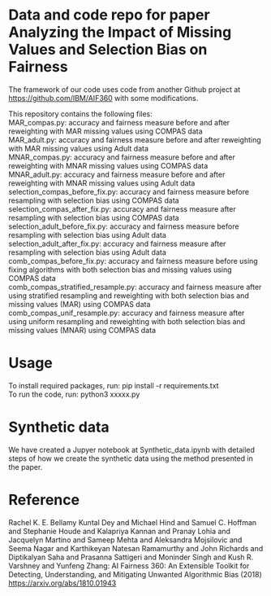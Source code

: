# Data and code repo for paper Analyzing the Impact of Missing Values and Selection Bias on Fairness

The framework of our code uses code from another Github project at https://github.com/IBM/AIF360 with some modifications. 

This repository contains the following files: <br>
MAR_compas.py: accuracy and fairness measure before and after reweighting with MAR missing values using COMPAS data <br>
MAR_adult.py: accuracy and fairness measure before and after reweighting with MAR missing values using Adult data <br>
MNAR_compas.py: accuracy and fairness measure before and after reweighting with MNAR missing values using COMPAS data <br>
MNAR_adult.py: accuracy and fairness measure before and after reweighting with MNAR missing values using Adult data <br>
selection_compas_before_fix.py: accuracy and fairness measure before resampling with selection bias using COMPAS data <br>
selection_compas_after_fix.py: accuracy and fairness measure after resampling with selection bias using COMPAS data <br>
selection_adult_before_fix.py: accuracy and fairness measure before resampling with selection bias using Adult data <br>
selection_adult_after_fix.py: accuracy and fairness measure after resampling with selection bias using Adult data <br>
comb_compas_before_fix.py: accuracy and fairness measure before using fixing algorithms with both selection bias and missing values using COMPAS data <br>
comb_compas_stratified_resample.py: accuracy and fairness measure after using stratified resampling and reweighting with both selection bias and missing values (MAR) using COMPAS data <br>
comb_compas_unif_resample.py: accuracy and fairness measure after using uniform resampling and reweighting with both selection bias and missing values (MNAR) using COMPAS data <br>

# Usage
To install required packages, run: pip install -r requirements.txt <br>
To run the code, run: python3 xxxxx.py

# Synthetic data
We have created a Jupyer notebook at Synthetic_data.ipynb with detailed steps of how we create the synthetic data using the method presented in the paper. 

# Reference
Rachel K. E. Bellamy Kuntal Dey and Michael Hind and Samuel C. Hoffman and Stephanie Houde and Kalapriya Kannan and Pranay Lohia and Jacquelyn Martino and Sameep Mehta and Aleksandra Mojsilovic and Seema Nagar and Karthikeyan Natesan Ramamurthy and John Richards and Diptikalyan Saha and Prasanna Sattigeri and Moninder Singh and Kush R. Varshney and Yunfeng Zhang: AI Fairness 360:  An Extensible Toolkit for Detecting, Understanding, and Mitigating Unwanted Algorithmic Bias (2018) https://arxiv.org/abs/1810.01943
